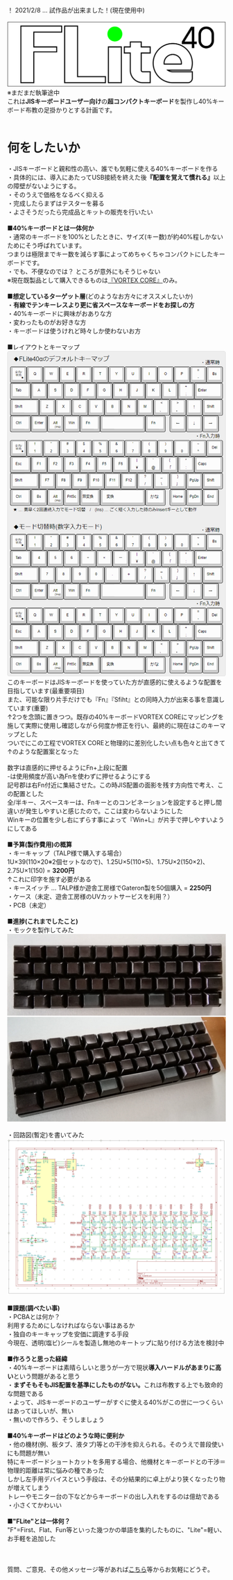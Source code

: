 ！ 2021/2/8 … 試作品が出来ました！(現在使用中) <BR>
<BR>
<img src=img/logo.png><BR>
※まだまだ執筆途中<BR>
これは<B>JISキーボードユーザー向け</B>の<B>超コンパクトキーボード</B>を製作し40%キーボード布教の足掛かりとする計画です。<BR>
<BR>
# 何をしたいか<BR>
・JISキーボードと親和性の高い、誰でも気軽に使える40%キーボードを作る<BR>
・具体的には、導入にあたってUSB接続を終えた後<B>『配置を覚えて慣れる』</B>以上の障壁がないようにする。<BR>
・そのうえで価格をなるべく抑える<BR>
・完成したらまずはテスターを募る<BR>
・よさそうだったら完成品とキットの販売を行いたい<BR>
<BR>
<B>■40%キーボードとは一体何か</B><BR>
・通常のキーボードを100%としたときに、サイズ(キー数)が約40%程しかないためにそう呼ばれています。<BR>
つまりは極限までキー数を減らす事によってめちゃくちゃコンパクトにしたキーボードです。<BR>
・でも、不便なのでは？ ところが意外にもそうじゃない<BR>
※現在既製品として購入できるものは<a href="https://www.amazon.co.jp/dp/B075FWF9RW" target="_blank">『VORTEX CORE』</a>のみ。<BR>
<BR>
<B>■想定しているターゲット層</B>(どのようなお方々にオススメしたいか)<BR>
・<B>有線でテンキーレスより更に省スペースなキーボードをお探しの方</B><BR>
・40%キーボードに興味がおありな方<BR>
・変わったものがお好きな方<BR>
・キーボードは使うけれど時々しか使わないお方<BR>
<BR>
  ■レイアウトとキーマップ<BR>
  <img src=img/kmap_40a.png><BR>
このキーボードはJISキーボードを使っていた方が直感的に使えるような配置を目指しています(最重要項目)<BR>
また、可能な限り片手だけでも『Fn』『Sfiht』との同時入力が出来る事を意識しています(重要)<BR>
↑2つを念頭に置きつつ。既存の40%キーボードVORTEX COREにマッピングを施して実際に使用し確認しながら何度か修正を行い、最終的に現在はこのキーマップとした<BR>
ついでにこの工程でVORTEX COREと物理的に差別化したい点も色々と出てきて↑のような配置案となった<BR>
<BR>
数字は直感的に押せるようにFn+上段に配置<BR>
-は使用頻度が高い為Fnを使わずに押せるようにする<BR>
記号郡は右Fn付近に集結させた。この時JIS配置の面影を残す方向性で考え、この配置とした<BR>
全/半キー、スペースキーは、Fnキーとのコンビネーションを設定すると押し間違いが発生しやすいと感じたので。ここは変わらないようにした<BR>
Winキーの位置を少し右にずらす事によって『Win+L』が片手で押しやすいようにしてある<BR>
<BR>
<B>■予算(製作費用)の概算</B><BR>
・キーキャップ（TALP様で購入する場合）<BR>
1U×39(110×20※2個セットなので)、1.25U×5(110×5)、1.75U×2(150×2)、2.75U×1(150) = <B>3200円</B><BR>
↑これに印字を施す必要がある<BR>
・キースイッチ … TALP様か遊舎工房様でGateron製を50個購入 = <B>2250円</B><BR>
・ケース（未定、遊舎工房様のUVカットサービスを利用？）<BR>
・PCB（未定）<BR>
<BR>
<B>■進捗(これまでしたこと)</B><BR>
・モックを製作してみた<BR>
<img src=img/mokku1.jpg><BR>
<img src=img/mokku2.jpg><BR>
<BR>
・回路図(暫定)を書いてみた<BR>
<img src=img/kairo1.jpg><BR>
<BR>
<B>■課題(調べたい事)</B><BR>
・PCBAとは何か？<BR>
利用するためにしなければならない事はあるか<BR>
・独自のキーキャップを安価に調達する手段<BR>
今現在、透明(塩ビ)シールを製造し無地のキートップに貼り付ける方法を検討中<BR>
<BR>
<B>■作ろうと思った経緯</B><BR>
・40%キーボードは素晴らしいと思うが一方で現状<B>導入ハードルがあまりに高い</B>という問題があると思う<BR>
・<B>まずそもそもJIS配置を基準にしたものがない。</B>これは布教する上でも致命的な問題である<BR>
・よって、JISキーボードのユーザーがすぐに使える40%がこの世に一つくらいはあってほしいが、無い<BR>
・無いので作ろう、そうしましょう<BR>
<BR>
<B>■40%キーボードはどのような時に便利か</B><BR>
・他の機材(例、板タブ、液タブ)等との干渉を抑えられる。そのうえで普段使いにも問題が無い<BR>
特にキーボードショートカットを多用する場合、他機材とキーボードとの干渉＝物理的距離は常に悩みの種であった<BR>
しかし左手用デバイスという手段は、その分結果的に卓上がより狭くなったり物が増えてしまう<BR>
トレーやモニター台の下などからキーボードの出し入れをするのは億劫である<BR>
・小さくてかわいい<BR>
<BR>
■<B>"FLite"とは一体何？</B><BR>
"F"=First、Flat、Fun等といった幾つかの単語を集約したものに、"Lite"=軽い、お手軽を追加した<BR>
<BR>
<BR>
<BR>
質問、ご意見、その他メッセージ等があれば<a href="https://twitter.com/r_feather1350" target="_blank">こちら</a>等からお気軽にどうぞ。<BR>
